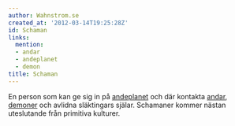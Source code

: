 ```yaml
---
author: Wahnstrom.se
created_at: '2012-03-14T19:25:28Z'
id: Schaman
links:
  mention:
  - andar
  - andeplanet
  - demon
title: Schaman
---
```


En person som kan ge sig in på [andeplanet] och där kontakta [andar], [demoner] och avlidna
släktingars själar. Schamaner kommer nästan uteslutande från primitiva kulturer.

  [andeplanet]: andeplanet
  [andar]: andar
  [demoner]: demon